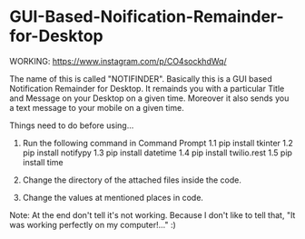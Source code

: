 # GUI-Based-Noification-Remainder-for-Desktop

WORKING: https://www.instagram.com/p/CO4sockhdWq/

The name of this is called "NOTIFINDER".
Basically this is a GUI based Notification Remainder for Desktop.
It remainds you with a particular Title and Message on your Desktop on a given time. Moreover it also sends you a text message to your mobile on a given time.

Things need to do before using...
1. Run the following command in Command Prompt
   1.1 pip install tkinter
   1.2 pip install notifypy
   1.3 pip install datetime
   1.4 pip install twilio.rest
   1.5 pip install time
    
2. Change the directory of the attached files inside the code.

3. Change the values at mentioned places in code.


Note:  At the end don't tell it's not working. Because I don't like to tell that, "It was working perfectly on my computer!..."  :)
